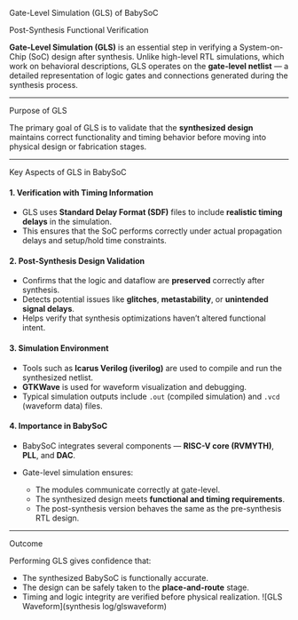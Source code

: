  Gate-Level Simulation (GLS) of BabySoC

 Post-Synthesis Functional Verification

**Gate-Level Simulation (GLS)** is an essential step in verifying a System-on-Chip (SoC) design after synthesis. Unlike high-level RTL simulations, which work on behavioral descriptions, GLS operates on the **gate-level netlist** — a detailed representation of logic gates and connections generated during the synthesis process.

---

Purpose of GLS

The primary goal of GLS is to validate that the **synthesized design** maintains correct functionality and timing behavior before moving into physical design or fabrication stages.

---

 Key Aspects of GLS in BabySoC

#### 1. Verification with Timing Information

* GLS uses **Standard Delay Format (SDF)** files to include **realistic timing delays** in the simulation.
* This ensures that the SoC performs correctly under actual propagation delays and setup/hold time constraints.

#### 2. Post-Synthesis Design Validation

* Confirms that the logic and dataflow are **preserved** correctly after synthesis.
* Detects potential issues like **glitches**, **metastability**, or **unintended signal delays**.
* Helps verify that synthesis optimizations haven’t altered functional intent.

#### 3. Simulation Environment

* Tools such as **Icarus Verilog (iverilog)** are used to compile and run the synthesized netlist.
* **GTKWave** is used for waveform visualization and debugging.
* Typical simulation outputs include `.out` (compiled simulation) and `.vcd` (waveform data) files.

#### 4. Importance in BabySoC

* BabySoC integrates several components — **RISC-V core (RVMYTH)**, **PLL**, and **DAC**.
* Gate-level simulation ensures:

  * The modules communicate correctly at gate-level.
  * The synthesized design meets **functional and timing requirements**.
  * The post-synthesis version behaves the same as the pre-synthesis RTL design.

---

 Outcome

Performing GLS gives confidence that:

* The synthesized BabySoC is functionally accurate.
* The design can be safely taken to the **place-and-route** stage.
* Timing and logic integrity are verified before physical realization.
![GLS Waveform](synthesis log/glswaveform)

